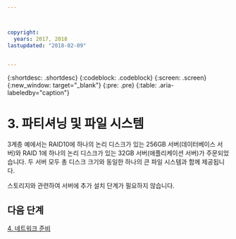 ```yaml
---



copyright:
  years: 2017, 2018
lastupdated: "2018-02-09"


---
```


{:shortdesc: .shortdesc}
{:codeblock: .codeblock}
{:screen: .screen}
{:new_window: target="_blank"}
{:pre: .pre}
{:table: .aria-labeledby="caption"}

# 3. 파티셔닝 및 파일 시스템

3계층 예에서는 RAID10에 하나의 논리 디스크가 있는 256GB 서버(데이터베이스 서버)와 RAID 1에 하나의 논리 디스크가 있는 32GB 서버(애플리케이션 서버)가 주문되었습니다. 두 서버 모두 총 디스크 크기와 동일한 하나의 큰 파일 시스템과 함께 제공됩니다.

스토리지와 관련하여 서버에 추가 설치 단계가 필요하지 않습니다.

## 다음 단계

[4. 네트워크 준비](/docs/infrastructure/sap-netweaver-ms-qrg/ms-prepare-network.html#network)
